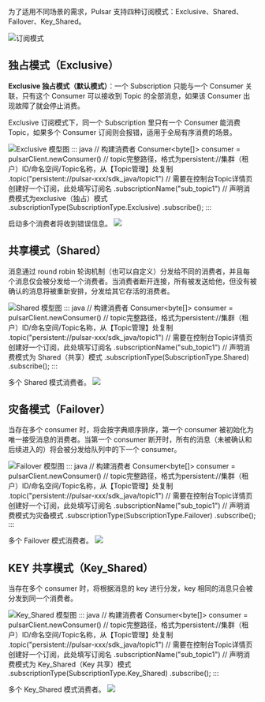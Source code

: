 为了适用不同场景的需求，Pulsar 支持四种订阅模式：Exclusive、Shared、Failover、Key_Shared。

![订阅模式](https://qcloudimg.tencent-cloud.cn/raw/fbfd9ecad9703182e4a01412fe536d9f.png)

## 独占模式（Exclusive）

**Exclusive 独占模式（默认模式）**：一个 Subscription 只能与一个 Consumer 关联，只有这个 Consumer 可以接收到 Topic 的全部消息，如果该 Consumer 出现故障了就会停止消费。

Exclusive 订阅模式下，同一个 Subscription 里只有一个 Consumer 能消费 Topic，如果多个 Consumer 订阅则会报错，适用于全局有序消费的场景。

![Exclusive 模型图](https://qcloudimg.tencent-cloud.cn/raw/eb8883954cc273035acaf72b75869955.png)
<dx-codeblock>
:::  java
// 构建消费者
Consumer<byte[]> consumer = pulsarClient.newConsumer()
    // topic完整路径，格式为persistent://集群（租户）ID/命名空间/Topic名称，从【Topic管理】处复制
    .topic("persistent://pulsar-xxx/sdk_java/topic1")
    // 需要在控制台Topic详情页创建好一个订阅，此处填写订阅名
    .subscriptionName("sub_topic1")
    // 声明消费模式为exclusive（独占）模式
    .subscriptionType(SubscriptionType.Exclusive)
    .subscribe();
:::
</dx-codeblock>

启动多个消费者将收到错误信息。
![](https://qcloudimg.tencent-cloud.cn/raw/a5643f95aa4fbbaa14f6fbdba2317066.png)

## 共享模式（Shared）

消息通过 round robin 轮询机制（也可以自定义）分发给不同的消费者，并且每个消息仅会被分发给一个消费者。当消费者断开连接，所有被发送给他，但没有被确认的消息将被重新安排，分发给其它存活的消费者。

![Shared 模型图](https://qcloudimg.tencent-cloud.cn/raw/81bc25f19440fff8229a1fe716879f1e.png)
<dx-codeblock>
:::  java
// 构建消费者
Consumer<byte[]> consumer = pulsarClient.newConsumer()
    // topic完整路径，格式为persistent://集群（租户）ID/命名空间/Topic名称，从【Topic管理】处复制
    .topic("persistent://pulsar-xxx/sdk_java/topic1")
    // 需要在控制台Topic详情页创建好一个订阅，此处填写订阅名
    .subscriptionName("sub_topic1")
    // 声明消费模式为 Shared（共享）模式
    .subscriptionType(SubscriptionType.Shared)
    .subscribe();
:::
</dx-codeblock>

多个 Shared 模式消费者。
![](https://qcloudimg.tencent-cloud.cn/raw/b4d26ed3eb60d8828d281a48a7ddc771.png)

## 灾备模式（Failover）

当存在多个 consumer 时，将会按字典顺序排序，第一个 consumer 被初始化为唯一接受消息的消费者。当第一个 consumer 断开时，所有的消息（未被确认和后续进入的）将会被分发给队列中的下一个 consumer。

![Failover 模型图](https://qcloudimg.tencent-cloud.cn/raw/7a2be3e1e0a9a60cca6a2f9facccf5a8.png)
<dx-codeblock>
:::  java
// 构建消费者
Consumer<byte[]> consumer = pulsarClient.newConsumer()
    // topic完整路径，格式为persistent://集群（租户）ID/命名空间/Topic名称，从【Topic管理】处复制
    .topic("persistent://pulsar-xxx/sdk_java/topic1")
    // 需要在控制台Topic详情页创建好一个订阅，此处填写订阅名
    .subscriptionName("sub_topic1")
    // 声明消费模式为灾备模式
    .subscriptionType(SubscriptionType.Failover)
    .subscribe();
:::
</dx-codeblock>

多个 Failover 模式消费者。
![](https://qcloudimg.tencent-cloud.cn/raw/78d1859db165635424337c1b31cfb87d.png)

## KEY 共享模式（Key_Shared）

当存在多个 consumer 时，将根据消息的 key 进行分发，key 相同的消息只会被分发到同一个消费者。

![Key_Shared 模型图](https://qcloudimg.tencent-cloud.cn/raw/7a7a764e6769ca6b120c9708c3c31741.png)
<dx-codeblock>
:::  java
// 构建消费者
Consumer<byte[]> consumer = pulsarClient.newConsumer()
    // topic完整路径，格式为persistent://集群（租户）ID/命名空间/Topic名称，从【Topic管理】处复制
    .topic("persistent://pulsar-xxx/sdk_java/topic1")
    // 需要在控制台Topic详情页创建好一个订阅，此处填写订阅名
    .subscriptionName("sub_topic1")
    // 声明消费模式为 Key_Shared（Key 共享）模式
    .subscriptionType(SubscriptionType.Key_Shared)
    .subscribe();
:::
</dx-codeblock>

多个 Key_Shared 模式消费者。
![](https://qcloudimg.tencent-cloud.cn/raw/d74fc90e27c1b01c2132980bb8ec3088.png)

